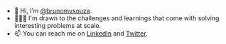 - 👋 Hi, I’m <a href="https://brunosouza.dev/en/about/">@brunomvsouza</a>.
- 👨🏽‍💻 I'm drawn to the challenges and learnings that come with solving interesting problems at scale.
- 📫 You can reach me on <a rel="me" href="https://linkedin.com/in/brunomvsouza">LinkedIn</a> and <a rel="me" href="https://twitter.com/brunomvsouza">Twitter</a>.
